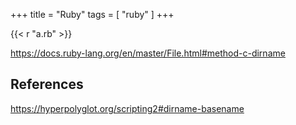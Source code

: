 +++
title = "Ruby"
tags = [ "ruby" ]
+++

{{< r "a.rb" >}}

<https://docs.ruby-lang.org/en/master/File.html#method-c-dirname>

## References

<https://hyperpolyglot.org/scripting2#dirname-basename>
